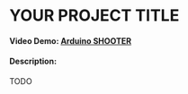 # YOUR PROJECT TITLE
#### Video Demo:  [Arduino SHOOTER](https://www.youtube.com/watch?v=9pqOqYfGGoY)
#### Description:
TODO
